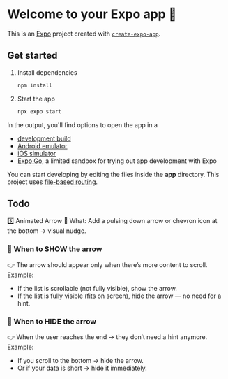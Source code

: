 # Welcome to your Expo app 👋

This is an [Expo](https://expo.dev) project created with [`create-expo-app`](https://www.npmjs.com/package/create-expo-app).

## Get started

1. Install dependencies

   ```bash
   npm install
   ```

2. Start the app

   ```bash
   npx expo start
   ```

In the output, you'll find options to open the app in a

- [development build](https://docs.expo.dev/develop/development-builds/introduction/)
- [Android emulator](https://docs.expo.dev/workflow/android-studio-emulator/)
- [iOS simulator](https://docs.expo.dev/workflow/ios-simulator/)
- [Expo Go](https://expo.dev/go), a limited sandbox for trying out app development with Expo

You can start developing by editing the files inside the **app** directory. This project uses [file-based routing](https://docs.expo.dev/router/introduction).

## Todo
5️⃣ Animated Arrow
👀 What:
Add a pulsing down arrow or chevron icon at the bottom → visual nudge.

### 📌 When to SHOW the arrow
👉 The arrow should appear only when there’s more content to scroll.
Example:
- If the list is scrollable (not fully visible), show the arrow.
- If the list is fully visible (fits on screen), hide the arrow — no need for a hint.

### 📌 When to HIDE the arrow
👉 When the user reaches the end → they don’t need a hint anymore.
Example:
- If you scroll to the bottom → hide the arrow.
- Or if your data is short → hide it immediately.